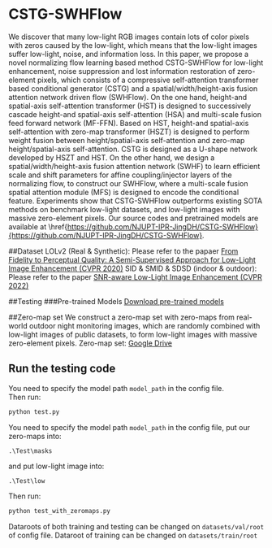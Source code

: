 # CSTG-SWHFlow
We discover that many low-light RGB images contain lots of color pixels with zeros caused by the low-light, which means that the low-light images suffer low-light, noise, and information loss. In this paper, we propose a novel normalizing flow learning based method CSTG-SWHFlow for low-light enhancement, noise suppression and lost information restoration of zero-element pixels, which consists of a compressive self-attention transformer based conditional generator (CSTG) and a spatial/width/height-axis fusion attention network driven flow (SWHFlow). On the one hand, height-and spatial-axis self-attention transformer (HST) is designed to successively cascade height-and spatial-axis self-attention (HSA) and multi-scale fusion feed forward network (MF-FFN). Based on HST, height-and spatial-axis self-attention with zero-map transformer (HSZT) is designed to perform weight fusion between height/spatial-axis self-attention and zero-map height/spatial-axis self-attention. CSTG is designed as a U-shape network developed by HSZT and HST. On the other hand, we design a spatial/width/height-axis fusion attention network (SWHF) to learn efficient scale and shift parameters for affine coupling/injector layers of the normalizing flow, to construct our SWHFlow, where a multi-scale fusion spatial attention module (MFS) is designed to encode the conditional feature. Experiments show that CSTG-SWHFlow outperforms existing SOTA methods on benchmark low-light datasets, and low-light images with massive zero-element pixels. Our source codes and pretrained models are available at \href{https://github.com/NJUPT-IPR-JingDH/CSTG-SWHFlow}{https://github.com/NJUPT-IPR-JingDH/CSTG-SWHFlow}.

##Dataset
LOLv2 (Real & Synthetic): Please refer to the papaer [From Fidelity to Perceptual Quality: A Semi-Supervised Approach for Low-Light Image Enhancement (CVPR 2020)](https://github.com/flyywh/CVPR-2020-Semi-Low-Light)
SID & SMID & SDSD (indoor & outdoor): Please refer to the paper [SNR-aware Low-Light Image Enhancement (CVPR 2022)](https://github.com/dvlab-research/SNR-Aware-Low-Light-Enhance)

##Testing
###Pre-trained Models
[Download pre-trained models](https://pan.baidu.com/s/1URb-UTMpDDW_OQquE7sGVg?pwd=xjmb)

##Zero-map set
We construct a zero-map set with zero-maps from real-world outdoor night monitoring images, which are randomly combined with low-light images of public datasets, to form low-light images with massive zero-element pixels.
Zero-map set: [Google Drive](https://drive.google.com/file/d/165Mx9sEYIyba9joK19B7o4MQlAq2WRcH/view?usp=sharing)

## Run the testing code

You need to specify the model path `model_path` in the config file.  
Then run:

```bash
python test.py
```

You need to specify the model path `model_path` in the config file, put our zero-maps into:

```
.\Test\masks
```

and put low-light image into:

```
.\Test\low
```

Then run:

```bash
python test_with_zeromaps.py
```

Dataroots of both training and testing can be changed on `datasets/val/root` of config file. Dataroot of training can be changed on `datasets/train/root`


